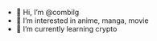 - 👋 Hi, I’m @combilg
- 👀 I’m interested in anime, manga, movie
- 🌱 I’m currently learning crypto


<!---
combilg/combilg is a ✨ special ✨ repository because its `README.md` (this file) appears on your GitHub profile.
You can click the Preview link to take a look at your changes.
--->
